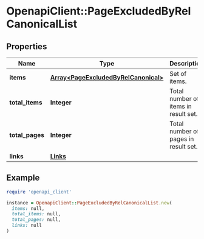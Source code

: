 # OpenapiClient::PageExcludedByRelCanonicalList

## Properties

| Name | Type | Description | Notes |
| ---- | ---- | ----------- | ----- |
| **items** | [**Array&lt;PageExcludedByRelCanonical&gt;**](PageExcludedByRelCanonical.md) | Set of items. |  |
| **total_items** | **Integer** | Total number of items in result set. |  |
| **total_pages** | **Integer** | Total number of pages in result set. |  |
| **links** | [**Links**](Links.md) |  | [optional] |

## Example

```ruby
require 'openapi_client'

instance = OpenapiClient::PageExcludedByRelCanonicalList.new(
  items: null,
  total_items: null,
  total_pages: null,
  links: null
)
```

